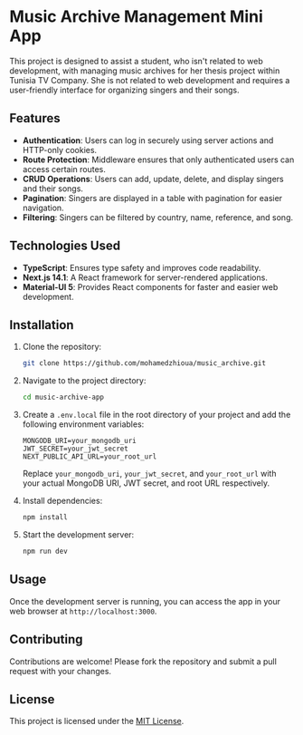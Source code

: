 # Music Archive Management Mini App

This project is designed to assist a student, who isn't related to web development, with managing music archives for her thesis project within Tunisia TV Company. She is not related to web development and requires a user-friendly interface for organizing singers and their songs.

## Features

- **Authentication**: Users can log in securely using server actions and HTTP-only cookies.
- **Route Protection**: Middleware ensures that only authenticated users can access certain routes.
- **CRUD Operations**: Users can add, update, delete, and display singers and their songs.
- **Pagination**: Singers are displayed in a table with pagination for easier navigation.
- **Filtering**: Singers can be filtered by country, name, reference, and song.

## Technologies Used

- **TypeScript**: Ensures type safety and improves code readability.
- **Next.js 14.1**: A React framework for server-rendered applications.
- **Material-UI 5**: Provides React components for faster and easier web development.

## Installation

1. Clone the repository:

   ```bash
   git clone https://github.com/mohamedzhioua/music_archive.git
   ```

2. Navigate to the project directory:

   ```bash
   cd music-archive-app
   ```

3. Create a `.env.local` file in the root directory of your project and add the following environment variables:

   ```plaintext
   MONGODB_URI=your_mongodb_uri
   JWT_SECRET=your_jwt_secret
   NEXT_PUBLIC_API_URL=your_root_url
   ```

   Replace `your_mongodb_uri`, `your_jwt_secret`, and `your_root_url` with your actual MongoDB URI, JWT secret, and root URL respectively.

4. Install dependencies:

   ```bash
   npm install
   ```

5. Start the development server:

   ```bash
   npm run dev
   ```

## Usage

Once the development server is running, you can access the app in your web browser at `http://localhost:3000`.

## Contributing

Contributions are welcome! Please fork the repository and submit a pull request with your changes.

## License

This project is licensed under the [MIT License](LICENSE).
